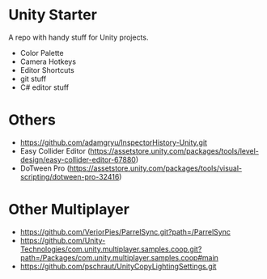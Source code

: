 # Unity Starter

A repo with handy stuff for Unity projects.
- Color Palette
- Camera Hotkeys
- Editor Shortcuts
- git stuff
- C# editor stuff


# Others
- https://github.com/adamgryu/InspectorHistory-Unity.git
- Easy Collider Editor (https://assetstore.unity.com/packages/tools/level-design/easy-collider-editor-67880)
- DoTween Pro (https://assetstore.unity.com/packages/tools/visual-scripting/dotween-pro-32416)

# Other Multiplayer
- https://github.com/VeriorPies/ParrelSync.git?path=/ParrelSync
- https://github.com/Unity-Technologies/com.unity.multiplayer.samples.coop.git?path=/Packages/com.unity.multiplayer.samples.coop#main
- https://github.com/pschraut/UnityCopyLightingSettings.git